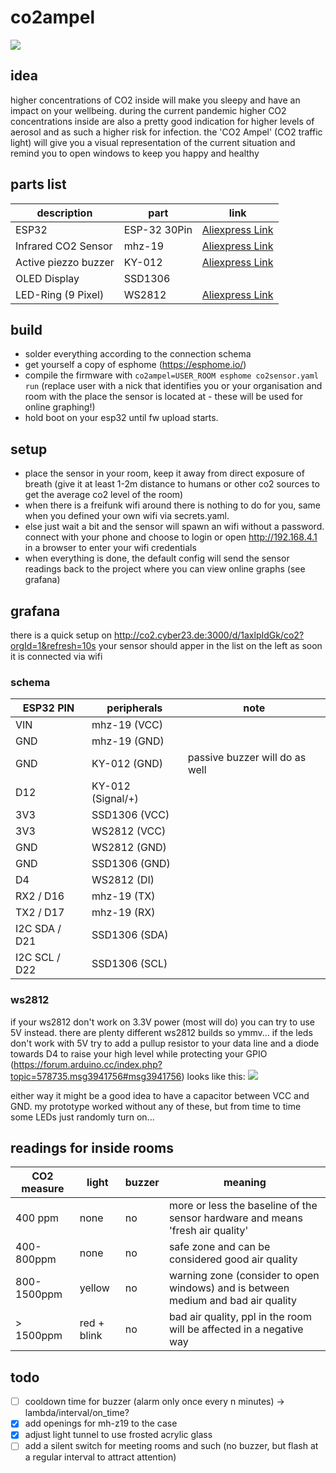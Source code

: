 # co2ampel

![](https://git.unhb.de/smash/co2ampel/raw/branch/master/doc/case.jpg)

## idea
higher concentrations of CO2 inside will make you sleepy and have an impact on your wellbeing. during the current pandemic higher CO2 concentrations inside are also a pretty good indication for higher levels of aerosol and as such a higher risk for infection. the 'CO2 Ampel' (CO2 traffic light) will give you a visual representation of the current situation and remind you to open windows to keep you happy and healthy

## parts list


| description | part | link |
| -------------------- | ----------- | ------------------------------------------- |
| ESP32 | ESP-32 30Pin | [Aliexpress Link ](https://de.aliexpress.com/item/32864722159.html?spm=a2g0o.productlist.0.0.6e7e745aBnlwmM&algo_pvid=b9be1fdc-113a-4e2e-aafa-4e08151af66c&algo_expid=b9be1fdc-113a-4e2e-aafa-4e08151af66c-1&btsid=0ab50f6215990625361401073eaad4&ws_ab_test=searchweb0_0,searchweb201602_,searchweb201603_)|
| Infrared CO2 Sensor | mhz-19 | [Aliexpress Link ](https://de.aliexpress.com/i/32952229446.html) |
| Active piezzo buzzer | KY-012 | [Aliexpress Link ](https://de.aliexpress.com/item/32740686896.html?spm=a2g0o.productlist.0.0.554c8f02ZzXw5y&algo_pvid=a49664ca-1685-4d9a-b7ba-45c1fbf5a7ba&algo_expid=a49664ca-1685-4d9a-b7ba-45c1fbf5a7ba-0&btsid=0ab6f83115990618356642096e52ad&ws_ab_test=searchweb0_0,searchweb201602_,searchweb201603_) |
| OLED Display | SSD1306 |  |
| LED-Ring (9 Pixel) | WS2812 | [Aliexpress Link ](https://de.aliexpress.com/item/32835427711.html?spm=a2g0o.productlist.0.0.847c3d32JLroFX&algo_pvid=32c7c01b-df4b-430e-b550-00097f15afde&algo_expid=32c7c01b-df4b-430e-b550-00097f15afde-0&btsid=0ab6f83115990618906573133e52ad&ws_ab_test=searchweb0_0,searchweb201602_,searchweb201603_) |

## build

* solder everything according to the connection schema
* get yourself a copy of esphome (https://esphome.io/)
* compile the firmware with ```co2ampel=USER_ROOM esphome co2sensor.yaml run``` (replace user with a nick that identifies you or your organisation and room with the place the sensor is located at - these will be used for online graphing!)
* hold boot on your esp32 until fw upload starts.

## setup
* place the sensor in your room, keep it away from direct exposure of breath (give it at least 1-2m distance to humans or other co2 sources to get the average co2 level of the room)
* when there is a freifunk wifi around there is nothing to do for you, same when you defined your own wifi via secrets.yaml.
* else just wait a bit and the sensor will spawn an wifi without a password. connect with your phone and choose to login or open http://192.168.4.1 in a browser to enter your wifi credentials
* when everything is done, the default config will send the sensor readings back to the project where you can view online graphs (see grafana)

## grafana

there is a quick setup on http://co2.cyber23.de:3000/d/1axlpIdGk/co2?orgId=1&refresh=10s your sensor should apper in the list on the left as soon it is connected via wifi

### schema

| ESP32 PIN     | peripherals       | note                           |
| ------------- | ----------------- | ------------------------------ |
| VIN           | mhz-19 (VCC)      |                                |
| GND           | mhz-19 (GND)      |                                |
| GND           | KY-012 (GND)      | passive buzzer will do as well |
| D12           | KY-012 (Signal/+) |                                |
| 3V3           | SSD1306 (VCC)     |                                |
| 3V3           | WS2812 (VCC)      |                                |
| GND           | WS2812 (GND)      |                                |
| GND           | SSD1306 (GND)     |                                |
| D4            | WS2812 (DI)       |                                |
| RX2 / D16     | mhz-19 (TX)       |                                | 
| TX2 / D17     | mhz-19 (RX)       |                                |
| I2C SDA / D21 | SSD1306 (SDA)     |                                |
| I2C SCL / D22 | SSD1306 (SCL)     |                                |

### ws2812
if your ws2812 don't work on 3.3V power (most will do) you can try to use 5V instead. there are plenty different ws2812 builds so ymmv... if the leds don't work with 5V try to add a pullup resistor to your data line and a diode towards D4 to raise your high level while protecting your GPIO (https://forum.arduino.cc/index.php?topic=578735.msg3941756#msg3941756)
looks like this:
![](https://git.unhb.de/smash/co2ampel/raw/branch/master/doc/levelshifter.png)

either way it might be a good idea to have a capacitor between VCC and GND. my prototype worked without any of these, but from time to time some LEDs just randomly turn on...





## readings for inside rooms


| CO2 measure | light  | buzzer | meaning                                                                           |
| ----------- | ------ | ------ | --------------------------------------------------------------------------------- |
| 400 ppm     | none   | no     | more or less the baseline of the sensor hardware and means 'fresh air quality'    |
| 400-800ppm  | none   | no     | safe zone and can be considered good air quality                                  |
| 800-1500ppm | yellow | no     | warning zone (consider to open windows) and is between medium and bad air quality |
| > 1500ppm   | red + blink    | no       | bad air quality, ppl in the room will be affected in a negative way               |

 


## todo
- [ ]  cooldown time for buzzer (alarm only once every n minutes) -> lambda/interval/on_time?
- [x]  add openings for mh-z19 to the case
- [x]  adjust light tunnel to use frosted acrylic glass
- [ ]  add a silent switch for meeting rooms and such (no buzzer, but flash at a regular interval to attract attention)
